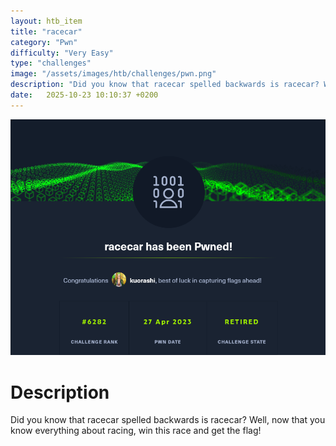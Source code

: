 ```yaml
---
layout: htb_item
title: "racecar"
category: "Pwn"
difficulty: "Very Easy"
type: "challenges"
image: "/assets/images/htb/challenges/pwn.png"
description: "Did you know that racecar spelled backwards is racecar? Well, now that you know everything about racing, win this race and get the flag!"
date:   2025-10-23 10:10:37 +0200
---
```


![Racecar pwned](/assets/images/htb/challenges/racecar_pwned.png)

# Description
Did you know that racecar spelled backwards is racecar? Well, now that you know everything about racing, win this race and get the flag!